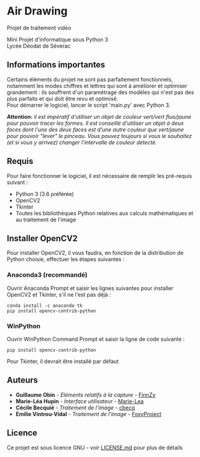 # Air Drawing
Projet de traitement vidéo

Mini Projet d'informatique sous Python 3 \
Lycée Déodat de Séverac

## Informations importantes
Certains éléments du projet ne sont pas parfaitement fonctionnels, notamment les modes chiffres et lettres qui sont à améliorer et optimiser grandement : ils souffrent d'un paramétrage des modèles qui n'est pas des plus parfaits et qui doit être revu et optimisé. \
Pour démarrer le logiciel, lancer le script 'main.py' avec Python 3.

**Attention:** *il est impératif d'utiliser un objet de couleur vert/vert fluo/jaune pour pouvoir tracer les formes. Il est conseillé d'utiliser un objet à deux faces dont l'une des deux faces est d'une autre couleur que vert/jaune pour pouvoir "lever" le pinceau. Vous pouvez toujours si vous le souhaitez (et si vous y arrivez) changer l'intervalle de couleur détecté.*

## Requis
Pour faire fonctionner le logiciel, il est nécessaire de remplir les pré-requis suivant :
* Python 3 (3.6 préférée)
* OpenCV2
* Tkinter
* Toutes les bibliothèques Python relatives aux calculs mathématiques et au traitement de l'image

## Installer OpenCV2
Pour installer OpenCV2, il vous faudra, en fonction de la distribution de Python choisie, effectuer les étapes suivantes :

### Anaconda3 (recommandé)
Ouvrir Anaconda Prompt et saisir les lignes suivantes pour installer OpenCV2 et Tkinter, s'il ne l'est pas déjà :

```
conda install -c anaconda tk
pip install opencv-contrib-python
```

### WinPython
Ouvrir WinPython Command Prompt et saisir la ligne de code suivante :

```
pip install opencv-contrib-python
```

Pour Tkinter, il devrait être installé par défaut

## Auteurs
* **Guillaume Obin** - *Eléments relatifs à la capture* - [FinnZy](https://github.com/FinnZy)
* **Marie-Léa Hupin** - *Interface utilisateur* - [Marie-Lea](https://github.com/Marie-Lea)
* **Cécile Becquié** - *Traitement de l'image* - [cbecq](https://github.com/cbecq)
* **Emilie Vintrou-Vidal** - *Traitement de l'image* - [FoxyProject](https://github.com/FoxyProject)

## Licence
Ce projet est sous licence GNU - voir [LICENSE.md](LICENSE.md) pour plus de détails
